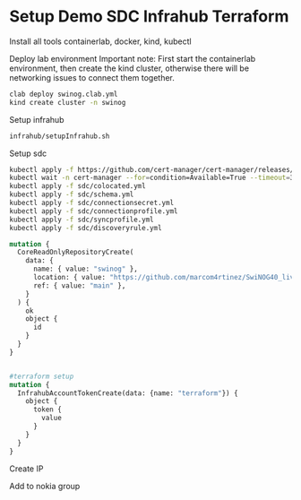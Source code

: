 # Setup Demo SDC Infrahub Terraform

Install all tools containerlab, docker, kind, kubectl

Deploy lab environment
Important note: First start the containerlab environment, then create the kind cluster, otherwise there will be networking issues to connect them together.

```bash
clab deploy swinog.clab.yml
kind create cluster -n swinog
```

Setup infrahub

```bash
infrahub/setupInfrahub.sh
```

Setup sdc

```bash
kubectl apply -f https://github.com/cert-manager/cert-manager/releases/download/v1.13.3/cert-manager.yaml
kubectl wait -n cert-manager --for=condition=Available=True --timeout=300s deployments.apps cert-manager-webhook
kubectl apply -f sdc/colocated.yml
kubectl apply -f sdc/schema.yml
kubectl apply -f sdc/connectionsecret.yml
kubectl apply -f sdc/connectionprofile.yml
kubectl apply -f sdc/syncprofile.yml
kubectl apply -f sdc/discoveryrule.yml
```

```graphql
mutation {
  CoreReadOnlyRepositoryCreate(
    data: {
      name: { value: "swinog" },
      location: { value: "https://github.com/marcom4rtinez/SwiNOG40_living_source_of_truth.git" },
      ref: { value: "main" },
    }
  ) {
    ok
    object {
      id
    }
  }
}


#terraform setup
mutation {
  InfrahubAccountTokenCreate(data: {name: "terraform"}) {
    object {
      token {
        value
      }
    }
  }
}
```

Create IP

Add to nokia group